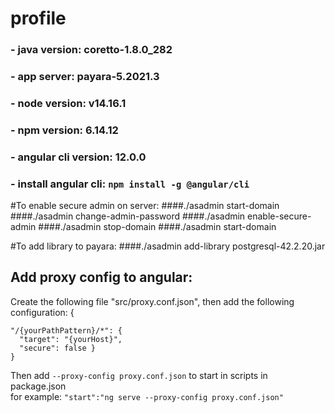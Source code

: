 # profile
### - java version: coretto-1.8.0_282 
### - app server: payara-5.2021.3
### - node version: v14.16.1
### - npm version: 6.14.12
### - angular cli version: 12.0.0 
### - install angular cli: ```npm install -g @angular/cli```

#To enable secure admin on server: 
####./asadmin start-domain
####./asadmin change-admin-password
####./asadmin enable-secure-admin
####./asadmin stop-domain
####./asadmin start-domain

#To add library to payara:
####./asadmin add-library postgresql-42.2.20.jar 

## Add proxy config to angular:

Create the following file "src/proxy.conf.json", then add the following configuration: {

```
"/{yourPathPattern}/*": {
  "target": "{yourHost}",
  "secure": false } 
}
```
Then add ```--proxy-config proxy.conf.json``` to start in scripts in package.json \
for example:  ```"start":"ng serve --proxy-config proxy.conf.json"```

